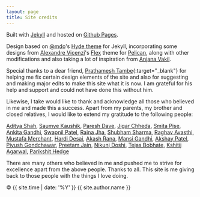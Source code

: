 ```yaml
---
layout: page
title: Site credits
---
```


Built with <a href="http://jekyllrb.com" target="_blank">Jekyll</a> and hosted on <a href="https://pages.github.com/" target="_blank">Github Pages</a>.

Design based on [@mdo](https://twitter.com/mdo)'s [Hyde theme](https://github.com/poole/hyde) for Jekyll,
incorporating some designs from <a href="http://alexandrevicenzi.com" target="_blank">Alexandre Vicenzi</a>'s
<a href="https://github.com/alexandrevicenzi/flex" target="_blank">Flex</a> theme for
<a href="http://getpelican.com" target="_blank">Pelican</a>, along with other modifications and also taking a lot of inspiration from [Anjana Vakil](https://www.linkedin.com/in/anjanavakil/).

Special thanks to a dear friend, [Prathamesh Tambe](https://prathamesh-tambe.github.io/){:target="_blank"} for helping me fix certain design elements of the
site and also for suggesting and making major edits to make this site what it is now. I am grateful for his help and support and could not have done this without him.

Likewise, I take would like to thank and acknowledge all those who believed in me and made this a success. Apart from my parents, my brother and
closed relatives, I would like to extend my gratitude to the following people:

[Aditya Shah](https://www.linkedin.com/in/aditya-shah-a4877096/), [Saumye Kaushik](https://www.linkedin.com/in/saumye-kaushik/), [Paresh Dave](https://www.linkedin.com/in/paresh-dave-a5446680/),
[Jigar Chheda](https://www.linkedin.com/in/jigar-chheda-957492107/), [Smita Pise](https://www.linkedin.com/in/smita-pise/), [Ankita Gandhi](https://www.linkedin.com/in/ankita-gandhi-11b5b0129/),
[Swapnil Patel](https://www.linkedin.com/in/swapnil-patel-fin/), [Raina Jha](https://www.linkedin.com/in/rainajha/), [Shubham Sharma](https://www.linkedin.com/in/shub1646/),
[Raghav Avasthi](https://www.linkedin.com/in/raghav-avasthi/), [Mustafa Merchant](https://www.linkedin.com/in/mam94/), [Hardi Desai](https://www.linkedin.com/in/hardi-desai/),
[Akash Rana](https://www.linkedin.com/in/akash-rana-5b037358/), [Mansi Gandhi](https://www.linkedin.com/in/mansigandhi4/), [Akshay Patel](https://www.linkedin.com/in/akshaypatel6/),
[Piyush Gondchawar](https://www.linkedin.com/in/piyushgondchawar/), [Preetam Jain](https://www.linkedin.com/in/preetamjain/), [Nikunj Doshi](linkedin.com/in/nikunjdoshi23/),
[Tejas Bobhate](https://www.linkedin.com/in/tejas-bobhate/), [Kshitij Agarwal](https://www.linkedin.com/in/kshitijagrawal/), [Parikshit Hedge](https://www.linkedin.com/in/parikshit-hegde-0832b542/)

There are many others who believed in me and pushed me to strive for excellence apart from the above people. Thanks to all. This site is me giving back to those people with the things I love doing.

&copy; {{ site.time | date: '%Y' }} {{ site.author.name }}
